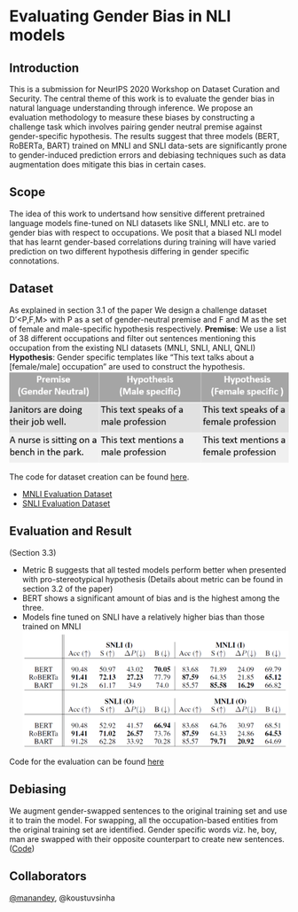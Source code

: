 # Evaluating Gender Bias in NLI models

## Introduction

This is a submission for NeurIPS 2020 Workshop on Dataset Curation and Security. The central theme of this work is to evaluate the gender bias in natural language understanding through inference. We propose an evaluation methodology to measure these biases by constructing a challenge task which involves pairing gender neutral premise against gender-specific hypothesis. The results suggest that three models (BERT, RoBERTa, BART) trained on MNLI and SNLI data-sets are significantly prone to gender-induced prediction errors and debiasing techniques such as data augmentation does mitigate this bias in certain cases.

## Scope

The idea of this work to undertsand how sensitive different pretrained language models fine-tuned on NLI datasets like SNLI, MNLI etc. are to gender bias with respect to occupations. We posit that a biased NLI model that has learnt gender-based correlations during training will have varied prediction on two different hypothesis differing in gender specific connotations.

## Dataset

As explained in section 3.1 of the paper We design a challenge dataset D’<P,F,M> with P as a set of gender-neutral premise and F and M as the set of female and male-specific hypothesis respectively.
**Premise**: We use a list of 38 different occupations and filter out sentences mentioning this occupation from the existing NLI datasets (MNLI, SNLI, ANLI, QNLI)
**Hypothesis**: Gender specific templates like “This text talks about a [female/male] occupation” are used to construct the hypothesis.
![Dataset Structure](images/dataset_structure.png)

The code for dataset creation can be found [here](Evaluation_Dataset_Creation.ipynb). 
- [MNLI Evaluation Dataset](MNLI_Evaluation_Set.xlsx) 
- [SNLI Evaluation Dataset](SNLI_Evaluation_Set.xlsx)

## Evaluation and Result
(Section 3.3)
- Metric B suggests that all tested models perform better when presented with pro-stereotypical hypothesis (Details about metric can be found in section 3.2 of the paper)
- BERT shows a significant amount of bias and is the highest among the three.
- Models fine tuned on SNLI have a relatively higher bias than those trained on MNLI
![Results](images/results.png)

Code for the evaluation can be found [here](https://github.com/shanyas10/Evaluating-gender-bias/blob/master/Predictions.ipynb)

## Debiasing

We augment gender-swapped sentences to the original training set and use it to train the model. For swapping, all the occupation-based entities from the original training set are identified. Gender specific words viz. he, boy, man are swapped with their opposite counterpart to create new sentences. ([Code](https://github.com/shanyas10/Evaluating-gender-bias/blob/master/Augmentation_Dataset_Creation.ipynb))

## Collaborators

[@manandey](https://github.com/manandey), @koustuvsinha




